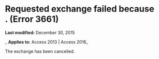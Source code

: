 
# Requested exchange failed because <name>. (Error 3661)

 **Last modified:** December 30, 2015

 _ **Applies to:** Access 2013 | Access 2016_

The exchange has been cancelled.

